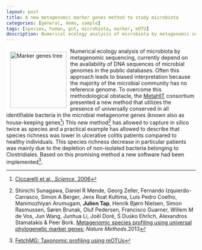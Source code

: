 ```yaml
---
layout: post
title: A new metagenomic marker genes method to study microbiota
categories: [general, demo, sample]
tags: [species, human, gut, microbiota, marker, mOTU]
description: Numerical ecology analysis of microbiota by metagenomic sequencing, currently depend on the availability of DNA sequences of microbial genomes in the public databases.
---
```


<img itemprop="image" src="http://www.bork.embl.de/software/mOTU/images/tree.jpg" alt="Marker genes tree" style="float: left; border: 10px solid white; width: 150px;">

Numerical ecology analysis of microbiota by metagenomic sequencing, currently depend on the availability of DNA sequences of microbial genomes in the public databases. Often this approach leads to biased interpretation because the majority of the microbial community has no reference genome. To overcome this methodological obstacle, the [MetaHIT](http://www.metahit.eu) consortium presented a new method that utilizes 
the presence of universally conserved in all identifiable bacteria 
in the microbial metagenome genes (known also as house-keeping genes[^2]) This new method[^1] has allowed to capture in silico twice as species and a practical example has allowed to describe that species richness was lower in ulcerative colitis patients compared to healthy individuals. This species richness decrease in particular patients was mainly due to the depletion of non-isolated bacteria belonging to Clostridiales. Based on this promising method a new software had been implemented[^3].

[^1]:Shinichi Sunagawa, Daniel R Mende,	Georg Zeller, Fernando Izquierdo-Carrasco, Simon A Berger,	Jens Roat Kultima,	Luis Pedro Coelho,	Manimozhiyan Arumugam,	**Julien Tap**,	Henrik Bjørn Nielsen,	Simon Rasmussen,	Søren Brunak,	Oluf Pedersen,	Francisco Guarner,	Willem M de Vos, Jun Wang, Junhua Li, Joël Doré,	S Dusko Ehrlich,	Alexandros Stamatakis	& Peer Bork. [Metagenomic species profiling using universal phylogenetic marker genes](http://dx.doi.org/10.1038/NMETH.2693); _Nature Methods_.2013

[^2]:[Ciccarelli et al., _Science_, 2006](http://www.sciencemag.org/content/311/5765/1283.abstract)

[^3]:[FetchMG: Taxonomic profiling using mOTUs](http://www.bork.embl.de/software/mOTU/fetchMG.html)
